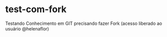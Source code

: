 # test-com-fork
Testando Conhecimento em GIT precisando fazer Fork (acesso liberado ao usuário @helenaflor)
